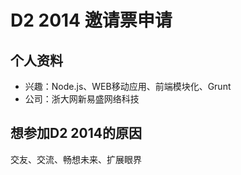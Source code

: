# D2 2014 邀请票申请

## 个人资料

- 兴趣：Node.js、WEB移动应用、前端模块化、Grunt
- 公司：浙大网新易盛网络科技

## 想参加D2 2014的原因

交友、交流、畅想未来、扩展眼界
